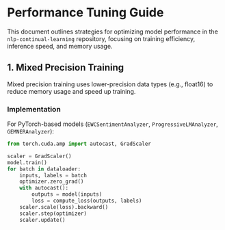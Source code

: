 # Performance Tuning Guide

This document outlines strategies for optimizing model performance in the `nlp-continual-learning` repository, focusing on training efficiency, inference speed, and memory usage.

## 1. Mixed Precision Training

Mixed precision training uses lower-precision data types (e.g., float16) to reduce memory usage and speed up training.

### Implementation
For PyTorch-based models (`EWCSentimentAnalyzer`, `ProgressiveLMAnalyzer`, `GEMNERAnalyzer`):
```python
from torch.cuda.amp import autocast, GradScaler

scaler = GradScaler()
model.train()
for batch in dataloader:
    inputs, labels = batch
    optimizer.zero_grad()
    with autocast():
        outputs = model(inputs)
        loss = compute_loss(outputs, labels)
    scaler.scale(loss).backward()
    scaler.step(optimizer)
    scaler.update()